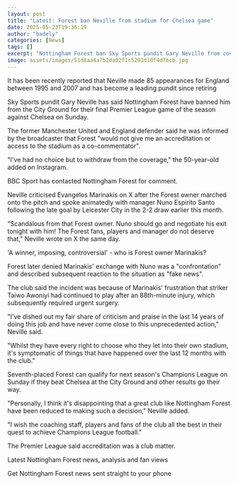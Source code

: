 ```yaml
---
layout: post
title: "Latest: Forest ban Neville from stadium for Chelsea game"
date: 2025-05-23T19:36:19
author: "badely"
categories: [News]
tags: []
excerpt: "Nottingham Forest ban Sky Sports pundit Gary Neville from covering their final Premier League game of the season against Chelsea on Sunday."
image: assets/images/51d8aa4a7b2da02f1c5291d10f4d7bcb.jpg
---
```


It has been recently reported that Neville made 85 appearances for England between 1995 and 2007 and has become a leading pundit since retiring

Sky Sports pundit Gary Neville has said Nottingham Forest have banned him from the City Ground for their final Premier League game of the season against Chelsea on Sunday.

The former Manchester United and England defender said he was informed by the broadcaster that Forest "would not give me an accreditation or access to the stadium as a co-commentator".

"I've had no choice but to withdraw from the coverage," the 50-year-old added on Instagram.

BBC Sport has contacted Nottingham Forest for comment.

Neville criticised Evangelos Marinakis on X after the Forest owner marched onto the pitch and spoke animatedly with manager Nuno Espirito Santo following the late goal by Leicester City in the 2-2 draw earlier this month.

"Scandalous from that Forest owner. Nuno should go and negotiate his exit tonight with him! The Forest fans, players and manager do not deserve that," Neville wrote on X the same day.

'A winner, imposing, controversial' - who is Forest owner Marinakis?

Forest later denied Marinakis' exchange with Nuno was a "confrontation" and described subsequent reaction to the situation as "fake news".

The club said the incident was because of Marinakis' frustration that striker Taiwo Awoniyi had continued to play after an 88th-minute injury, which subsequently required urgent surgery.

"I've dished out my fair share of criticism and praise in the last 14 years of doing this job and have never come close to this unprecedented action," Neville said.

"Whilst they have every right to choose who they let into their own stadium, it's symptomatic of things that have happened over the last 12 months with the club."

Seventh-placed Forest can qualify for next season's Champions League on Sunday if they beat Chelsea at the City Ground and other results go their way.

"Personally, I think it's disappointing that a great club like Nottingham Forest have been reduced to making such a decision," Neville added.

"I wish the coaching staff, players and fans of the club all the best in their quest to achieve Champions League football."

The Premier League said accreditation was a club matter.

Latest Nottingham Forest news, analysis and fan views

Get Nottingham Forest news sent straight to your phone

